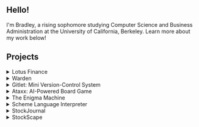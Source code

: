 ## Hello!

I'm Bradley, a rising sophomore studying Computer Science and Business Administration at the University of California, Berkeley.
Learn more about my work below!

## Projects


<details>
  <summary> Lotus Finance </summary>
  
  - Languages used: Python, JavaScript, SQL, HTML/CSS
  
  - Frameworks/tools used: Flask, PostgreSQL, Amazon Web Services (AWS), Heroku, React.js, Yahoo Finance API
  
  - [Backend Repository](https://github.com/bradley-tian/Lotus_Backend)
  
  - [Frontend Repository](https://github.com/aardisaputra/ta_sim_frontend)
 
  <br/>
  
</details>

<details>
  <summary> Warden </summary>
  
  - Languages used: Python, JavaScript
  
  - Frameworks/tools used: Flask, Heroku, React Native
  
  - [Repository](https://github.com/bradley-tian/Warden)
  
  <br/>
  
</details>

<details>
  <summary> Gitlet: Mini Version-Control System </summary>
  
  - Languages used: Java
  
  - Frameworks/tools used: JUnit, UNIX, File I/O
  
  - [Repository](https://github.com/bradley-tian/gitlet)
  
  <br/>
  
</details>

<details>
  <summary> Ataxx: AI-Powered Board Game </summary>
  
  - Languages used: Java
  
  - Frameworks/tools used: JUnit
  
  - [Repository](https://github.com/bradley-tian/ataxx)
  
  <br/>
  
</details>

<details>
  <summary> The Enigma Machine </summary>
  
  - Languages used: Java
  
  - Frameworks/tools used: JUnit
  
  - [Repository](https://github.com/bradley-tian/Enigma-Simulator)
  
  <br/>
  
</details>

<details>
  <summary> Scheme Language Interpreter </summary>
  
  - Languages used: Python
  
  - [Repository](https://github.com/bradley-tian/Scheme-Interpreter)
  
  <br/>
  
</details>

<details>
  <summary> StockJournal </summary>
  
  - Languages used: Java
  
  - Frameworks/tools used: Yahoo Finance API, Java Swing, File I/O
  
  - [Repository](https://github.com/bradley-tian/StockJournal)
  
  <br/>
  
</details>

<details>
  <summary> StockScape </summary>
  
  - Languages used: Java
  
  - Frameworks/tools used: Yahoo Finance API, Apache Derby, JDBC, Java Swing
  
  - [Repository](https://github.com/bradley-tian/Stockscape)
  
  <br/>
  
</details>
